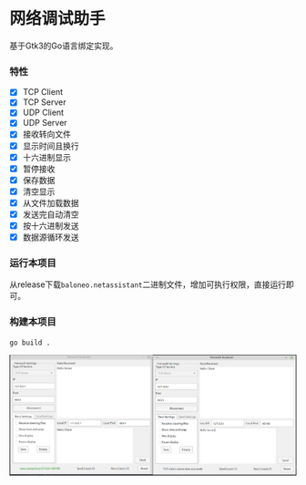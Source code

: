 # 网络调试助手
基于Gtk3的Go语言绑定实现。
### 特性
- [x] TCP Client
- [x] TCP Server
- [x] UDP Client
- [x] UDP Server
- [x] 接收转向文件
- [x] 显示时间且换行
- [x] 十六进制显示
- [x] 暂停接收
- [x] 保存数据
- [x] 清空显示
- [x] 从文件加载数据
- [x] 发送完自动清空
- [x] 按十六进制发送
- [x] 数据源循环发送

### 运行本项目
从release下载`baloneo.netassistant`二进制文件，增加可执行权限，直接运行即可。

### 构建本项目
```
go build .
```

![APP](./demo.png)

